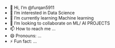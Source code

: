 - 👋 Hi, I’m @furqan5911
- 👀 I’m interested in Data Science 
- 🌱 I’m currently learning Machine learning 
- 💞️ I’m looking to collaborate on ML/ AI PROJECTS
- 📫 How to reach me ...
- 😄 Pronouns: ...
- ⚡ Fun fact: ...

<!---
furqan5911/furqan5911 is a ✨ special ✨ repository because its `README.md` (this file) appears on your GitHub profile.
You can click the Preview link to take a look at your changes.
--->
